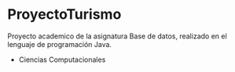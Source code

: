 # ProyectoTurismo
Proyecto academico de la asignatura Base de datos, realizado en el lenguaje de programación Java.
- Ciencias Computacionales
